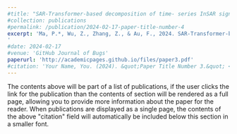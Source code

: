 ```yaml
---
#title: "SAR-Transformer-based decomposition of time- series InSAR signals for evaluating the impacts of Geotechnical, Meteorological, and Marine conditions on the Hong Kong-Zhuhai-Macao Bridge’s deformations"
#collection: publications
#permalink: /publication/2024-02-17-paper-title-number-4
excerpt: 'Ma, P.*, Wu, Z., Zhang, Z., & Au, F., 2024. SAR-Transformer-based decomposition of time- series InSAR signals for evaluating the impacts of Geotechnical, Meteorological, and Marine conditions on the Hong Kong-Zhuhai-Macao Bridge’s deformations. Remote Sensing of Environment, 302, 113962.
'
#date: 2024-02-17
#venue: 'GitHub Journal of Bugs'
paperurl: 'http://academicpages.github.io/files/paper3.pdf'
#citation: 'Your Name, You. (2024). &quot;Paper Title Number 3.&quot; <i>GitHub Journal of Bugs</i>. 1(3).'
---
```


The contents above will be part of a list of publications, if the user clicks the link for the publication than the contents of section will be rendered as a full page, allowing you to provide more information about the paper for the reader. When publications are displayed as a single page, the contents of the above "citation" field will automatically be included below this section in a smaller font.
